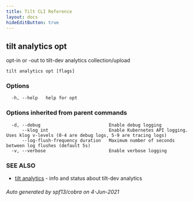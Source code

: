 ```yaml
---
title: Tilt CLI Reference
layout: docs
hideEditButton: true
---
```

## tilt analytics opt

opt-in or -out to tilt-dev analytics collection/upload

```
tilt analytics opt [flags]
```

### Options

```
  -h, --help   help for opt
```

### Options inherited from parent commands

```
  -d, --debug                          Enable debug logging
      --klog int                       Enable Kubernetes API logging. Uses klog v-levels (0-4 are debug logs, 5-9 are tracing logs)
      --log-flush-frequency duration   Maximum number of seconds between log flushes (default 5s)
  -v, --verbose                        Enable verbose logging
```

### SEE ALSO

* [tilt analytics](tilt_analytics.html)	 - info and status about tilt-dev analytics

###### Auto generated by spf13/cobra on 4-Jun-2021
